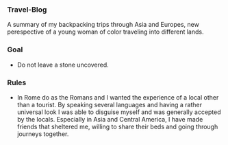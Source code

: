 ### Travel-Blog
A summary of my backpacking trips through Asia and Europes, new perespective of a young woman of color traveling into different lands.

### Goal
* Do not leave a stone uncovered. 

### Rules
* In Rome do as the Romans and I wanted the experience of a local other than a tourist. By speaking several languages and having a rather universal look I was able to disguise myself and was generally accepted by the locals. Especially in Asia and Central America, I have made friends that sheltered me, willing to share their beds and going through journeys together.

